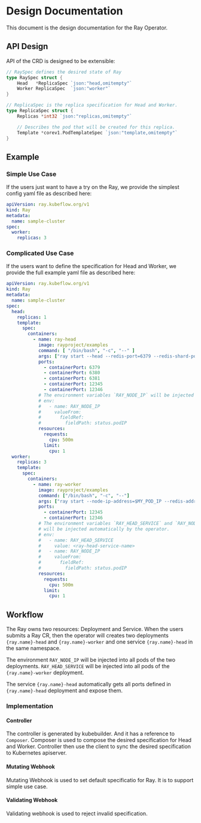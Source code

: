 # Design Documentation

This document is the design documentation for the Ray Operator.

## API Design

API of the CRD is designed to be extensible:

```go
// RaySpec defines the desired state of Ray
type RaySpec struct {
	Head   *ReplicaSpec `json:"head,omitempty"`
	Worker ReplicaSpec  `json:"worker"`
}

// ReplicaSpec is the replica specification for Head and Worker.
type ReplicaSpec struct {
	Replicas *int32 `json:"replicas,omitempty"`

	// Describes the pod that will be created for this replica.
	Template *corev1.PodTemplateSpec `json:"template,omitempty"`
}
```

## Example

### Simple Use Case

If the users just want to have a try on the Ray, we provide the simplest config yaml file as described here:

```yaml
apiVersion: ray.kubeflow.org/v1
kind: Ray
metadata:
  name: sample-cluster
spec:
  worker:
    replicas: 3
```

### Complicated Use Case

If the users want to define the specification for Head and Worker, we provide the full example yaml file as described here:

```yaml
apiVersion: ray.kubeflow.org/v1
kind: Ray
metadata:
  name: sample-cluster
spec:
  head:
    replicas: 1
    template:
      spec:
        containers:
          - name: ray-head
            image: rayproject/examples
            command: [ "/bin/bash", "-c", "--" ]
            args: ["ray start --head --redis-port=6379 --redis-shard-ports=6380,6381 --object-manager-port=12345 --node-manager-port=12346 --node-ip-address=$RAY_NODE_IP --block"]
            ports:
              - containerPort: 6379
              - containerPort: 6380
              - containerPort: 6381
              - containerPort: 12345
              - containerPort: 12346
            # The environment variables `RAY_NODE_IP` will be injected automatically by the operator.
            # env:
            #   - name: RAY_NODE_IP
            #     valueFrom:
            #       fieldRef:
            #         fieldPath: status.podIP
            resources:
              requests:
                cpu: 500m
              limit:
                cpu: 1
  worker:
    replicas: 3
    template:
      spec:
        containers:
          - name: ray-worker
            image: rayproject/examples
            command: ["/bin/bash", "-c", "--"]
            args: ["ray start --node-ip-address=$MY_POD_IP --redis-address=$(python -c 'import socket;import sys;import os; sys.stdout.write(socket.gethostbyname(os.environ[\"RAY_HEAD_SERVICE\"]));sys.stdout.flush()'):6379 --object-manager-port=12345 --node-manager-port=12346 --block"]
            ports:
              - containerPort: 12345
              - containerPort: 12346
            # The environment variables `RAY_HEAD_SERVICE` and `RAY_NODE_IP`
            # will be injected automatically by the operator.
            # env:
            #   - name: RAY_HEAD_SERVICE
            #     value: <ray-head-service-name>
            #   - name: RAY_NODE_IP
            #     valueFrom:
            #       fieldRef:
            #         fieldPath: status.podIP
            resources:
              requests:
                cpu: 500m
              limit:
                cpu: 1
```

## Workflow

The Ray owns two resources: Deployment and Service. When the users submits a Ray CR, then the operator will creates two deployments `{ray.name}-head` and `{ray.name}-worker` and one service `{ray.name}-head` in the same namespace.

The environment `RAY_NODE_IP` will be injected into all pods of the two deployments. `RAY_HEAD_SERVICE` will be injected into all pods of the `{ray.name}-worker` deployment.

The service `{ray.name}-head` automatically gets all ports defined in `{ray.name}-head` deployment and expose them.

### Implementation

#### Controller

The controller is generated by kubebuilder. And it has a reference to `Composer`. Composer is used to compose the desired specification for Head and Worker. Controller then use the client to sync the desired specification to Kubernetes apiserver.

#### Mutating Webhook

Mutating Webhook is used to set default specificatio for Ray. It is to support simple use case.

#### Validating Webhook

Validating webhook is used to reject invalid specification.